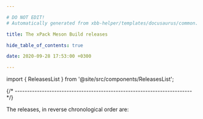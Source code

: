```yaml
---

# DO NOT EDIT!
# Automatically generated from xbb-helper/templates/docusaurus/common.

title: The xPack Meson Build releases

hide_table_of_contents: true

date: 2020-09-28 17:53:00 +0300

---
```


import { ReleasesList } from '@site/src/components/ReleasesList';

{/* ------------------------------------------------------------------------ */}

The releases, in reverse chronological order are:

<ReleasesList />
